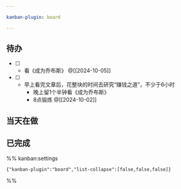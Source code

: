```yaml
---

kanban-plugin: board

---
```


## 待办

- [ ] - 看《成为乔布斯》
	@[[2024-10-05]]
- [ ] - 早上看完文章后，花整块的时间去研究“赚钱之道”，不少于6小时
	- 晚上留1个半钟看《成为乔布斯》
	- 8点锻炼
	@[[2024-10-02]]


## 当天在做



## 已完成





%% kanban:settings
```
{"kanban-plugin":"board","list-collapse":[false,false,false]}
```
%%